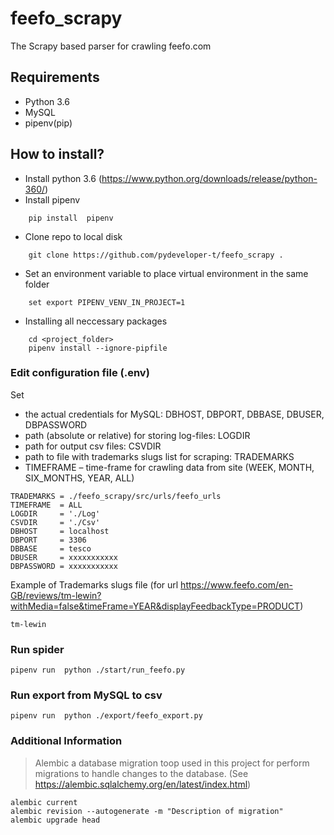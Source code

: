 ﻿# feefo_scrapy

The Scrapy based parser for crawling feefo.com



## Requirements

- Python 3.6
- MySQL 
- pipenv(pip)


## How to install?
- Install python 3.6 (https://www.python.org/downloads/release/python-360/)
- Install pipenv
```
	pip install  pipenv
```	
- Clone repo to local disk
```
	git clone https://github.com/pydeveloper-t/feefo_scrapy . 
```	
- Set an environment variable to place virtual environment in the same folder
```
	set export PIPENV_VENV_IN_PROJECT=1
```	
-  Installing all neccessary packages
```
    cd <project_folder>
    pipenv install --ignore-pipfile
```	





### Edit configuration file (.env)
Set 
- the actual credentials for MySQL:  DBHOST, DBPORT, DBBASE, DBUSER, DBPASSWORD 
- path (absolute or relative) for storing log-files: LOGDIR
- path for output csv files: CSVDIR
- path to file with trademarks slugs list for scraping: TRADEMARKS
- TIMEFRAME – time-frame for crawling data from site (WEEK,  MONTH,  SIX_MONTHS, YEAR, ALL)
 

```
TRADEMARKS = ./feefo_scrapy/src/urls/feefo_urls
TIMEFRAME  = ALL
LOGDIR     = './Log'
CSVDIR     = './Csv'
DBHOST     = localhost
DBPORT     = 3306
DBBASE     = tesco
DBUSER     = xxxxxxxxxxx
DBPASSWORD = xxxxxxxxxxx

```

Example of Trademarks slugs file (for url https://www.feefo.com/en-GB/reviews/tm-lewin?withMedia=false&timeFrame=YEAR&displayFeedbackType=PRODUCT)

```
tm-lewin
```

### Run spider
```
pipenv run  python ./start/run_feefo.py
```

### Run export from MySQL to csv
```
pipenv run  python ./export/feefo_export.py
```


  
### Additional Information
> Alembic a database migration toop used in this project for  perform migrations to handle changes to the database. (See https://alembic.sqlalchemy.org/en/latest/index.html)

```
alembic current
alembic revision --autogenerate -m "Description of migration"
alembic upgrade head
```

